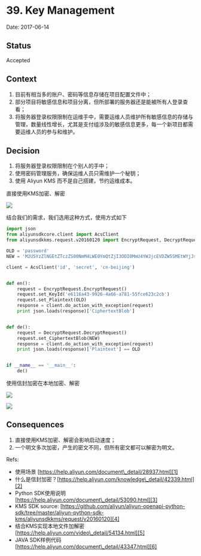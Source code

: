 # 39. Key Management

Date: 2017-06-14

## Status

Accepted

## Context

1. 目前有相当多的账户、密码等信息存储在项目配置文件中；
2. 部分项目将敏感信息和项目分离，但所部署的服务器还是能被所有人登录查看；
3. 将服务器登录权限限制在运维手中，需要运维人员维护所有敏感信息的存储与管理，数量线性增长，尤其是支付组涉及的敏感信息更多，每一个新项目都需要运维人员的参与和维护。

## Decision

1. 将服务器登录权限限制在个别人的手中；
2. 使用密码管理服务，确保运维人员只需维护一个秘钥；
3. 使用 Aliyun KMS 而不是自己搭建，节约运维成本。

直接使用KMS加密、解密

![][image-1]

结合我们的需求，我们选用这种方式，使用方式如下

```python
import json
from aliyunsdkcore.client import AcsClient
from aliyunsdkkms.request.v20160120 import EncryptRequest, DecryptRequest

OLD = 'password'
NEW = 'M2U5YzZlNGEtZTczZS00NmM4LWE0YmQtZjI3ODI0MmU4YWJjcEVDZW5SMEtWYjJsdWovdU5ibFNhSk5KS0RqbE9ENTRBQUFBQUFBQUFBQXJOd2dGc2l4S1JpV0tPRUgvbkwvSXVHYU5heCt5eHlFPQ=='

client = AcsClient('id', 'secret', 'cn-beijing')


def en():
    request = EncryptRequest.EncryptRequest()
    request.set_KeyId('e6116a43-9926-4a66-a781-55fce623c2cb')
    request.set_Plaintext(OLD)
    response = client.do_action_with_exception(request)
    print json.loads(response)['CiphertextBlob']


def de():
    request = DecryptRequest.DecryptRequest()
    request.set_CiphertextBlob(NEW)
    response = client.do_action_with_exception(request)
    print json.loads(response)['Plaintext'] == OLD


if __name__ == '__main__':
    de()
```

使用信封加密在本地加密、解密

![][image-2]

![][image-3]

## Consequences

1. 直接使用KMS加密、解密会影响启动速度；
2. 一个明文多次加密，产生的密文不同，但所有密文都可以解密为明文。

Refs:

* 使用场景 [https://help.aliyun.com/document\_detail/28937.html][1]
* 什么是信封加密？[https://help.aliyun.com/knowledge\_detail/42339.html][2]
* Python SDK使用说明 [https://help.aliyun.com/document\_detail/53090.html][3]
* KMS SDK source: [https://github.com/aliyun/aliyun-openapi-python-sdk/tree/master/aliyun-python-sdk-kms/aliyunsdkkms/request/v20160120][4]
* 结合KMS实现本地文件加解密 [https://help.aliyun.com/video\_detail/54134.html][5]
* JAVA SDK样例代码 [https://help.aliyun.com/document\_detail/43347.html][6]

[1]:	https://help.aliyun.com/document_detail/28937.html
[2]:	https://help.aliyun.com/knowledge_detail/42339.html
[3]:	https://help.aliyun.com/document_detail/53090.html
[4]:	https://github.com/aliyun/aliyun-openapi-python-sdk/tree/master/aliyun-python-sdk-kms/aliyunsdkkms/request/v20160120
[5]:	https://help.aliyun.com/video_detail/54134.html
[6]:	https://help.aliyun.com/document_detail/43347.html

[image-1]:	files/kms-scenario1.png
[image-2]:	files/kms-scenario2.1.png
[image-3]:	files/kms-scenario2.2.png